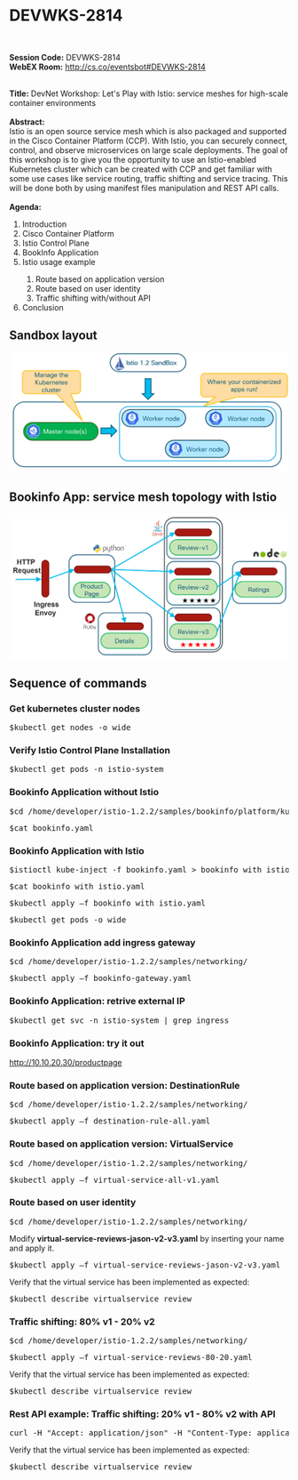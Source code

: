 # DEVWKS-2814
<br>

**Session Code:**  DEVWKS-2814 <br>
**WebEX Room:** http://cs.co/eventsbot#DEVWKS-2814 <br>
<br>

**Title:** DevNet Workshop: Let's Play with Istio: service meshes for high-scale container environments<br>
<br>
**Abstract:**<br>
Istio is an open source service mesh which is also packaged and supported in the Cisco Container Platform (CCP). With Istio, you can securely connect, control, and observe microservices on large scale deployments. The goal of this workshop is to give you the opportunity to use an Istio-enabled Kubernetes cluster which can be created with CCP and get familiar with some use cases like service routing, traffic shifting and service tracing. This will be done both by using manifest files manipulation and REST API calls. <br><br>
 **Agenda:**<br>
 <ol>
<li>Introduction</li>
<li>Cisco Container Platform</li>
<li>Istio Control Plane</li>
<li>BookInfo Application</li>
<li>	Istio usage example </li>
 <ol>
     <li>	Route based on application version</li>
    <li>	Route based on user identity   </li>
    <li>	Traffic shifting with/without API</li>
</ol>
 <li>Conclusion</li>
 </ol>

## Sandbox layout

  ![Sandbox layout](https://github.com/GaetanoCarlucci/DEVWKS-2814/blob/master/sandbox_layout.PNG)

## Bookinfo App: service mesh topology with Istio

  ![Sandbox layout](https://github.com/GaetanoCarlucci/DEVWKS-2814/blob/master/bookinfo_mesh_topology.PNG)


## Sequence of commands

### Get kubernetes cluster nodes
<pre>$kubectl get nodes -o wide</pre>

### Verify Istio Control Plane Installation
<pre>$kubectl get pods -n istio-system</pre>

### Bookinfo Application without Istio
<pre>$cd /home/developer/istio-1.2.2/samples/bookinfo/platform/kube </pre>
<pre>$cat bookinfo.yaml </pre>

### Bookinfo Application with Istio
<pre>$istioctl kube-inject -f bookinfo.yaml > bookinfo_with_istio.yaml </pre>
<pre>$cat bookinfo_with_istio.yaml </pre>
<pre>$kubectl apply –f bookinfo_with_istio.yaml  </pre>
<pre>$kubectl get pods -o wide </pre>

### Bookinfo Application add ingress gateway
<pre>$cd /home/developer/istio-1.2.2/samples/networking/ </pre>
<pre>$kubectl apply –f bookinfo-gateway.yaml </pre>

### Bookinfo Application: retrive external IP
<pre>$kubectl get svc -n istio-system | grep ingress </pre>

### Bookinfo Application: try it out 
http://10.10.20.30/productpage 

### Route based on application version: DestinationRule
<pre>$cd /home/developer/istio-1.2.2/samples/networking/ </pre>
<pre>$kubectl apply –f destination-rule-all.yaml </pre>

### Route based on application version: VirtualService
<pre>$cd /home/developer/istio-1.2.2/samples/networking/ </pre>
<pre>$kubectl apply –f virtual-service-all-v1.yaml </pre>

### Route based on user identity
<pre>$cd /home/developer/istio-1.2.2/samples/networking/ </pre>
Modify **virtual-service-reviews-jason-v2-v3.yaml** by inserting your name and apply it.
<pre>$kubectl apply –f virtual-service-reviews-jason-v2-v3.yaml </pre>
Verify that the virtual service has been implemented as expected:
<pre>$kubectl describe virtualservice review</pre>
### Traffic shifting: 80% v1 - 20% v2
<pre>$cd /home/developer/istio-1.2.2/samples/networking/ </pre>
<pre>$kubectl apply –f virtual-service-reviews-80-20.yaml </pre>
Verify that the virtual service has been implemented as expected:
<pre>$kubectl describe virtualservice review</pre>
### Rest API example: Traffic shifting: 20% v1 - 80% v2 with API
<pre>curl -H "Accept: application/json" -H "Content-Type: application/merge-patch+json" -X PATCH http://localhost:8001/apis/networking.istio.io/v1alpha3/namespaces/default/virtualservices/reviews -d '{"metadata":{"annotations":{"kubectl.kubernetes.io/last-applied-configuration":"{\"apiVersion\":\"networking.istio.io/v1alpha3\",\"kind\":\"VirtualService\",\"metadata\":{\"annotations\":{},\"name\":\"reviews\",\"namespace\":\"default\"},\"spec\":{\"hosts\":[\"reviews\"],\"http\":[{\"route\":[{\"destination\":{\"host\":\"reviews\",\"subset\":\"v1\"},\"weight\":20},{\"destination\":{\"host\":\"reviews\",\"subset\":\"v2\"},\"weight\":80}]}]}}\n"}},"spec":{"http":[{"route":[{"destination":{"host":"reviews","subset":"v1"},"weight":20},{"destination":{"host":"reviews","subset":"v2"},"weight":80}]}]}}'
</pre>

Verify that the virtual service has been implemented as expected:
<pre>$kubectl describe virtualservice review</pre>

